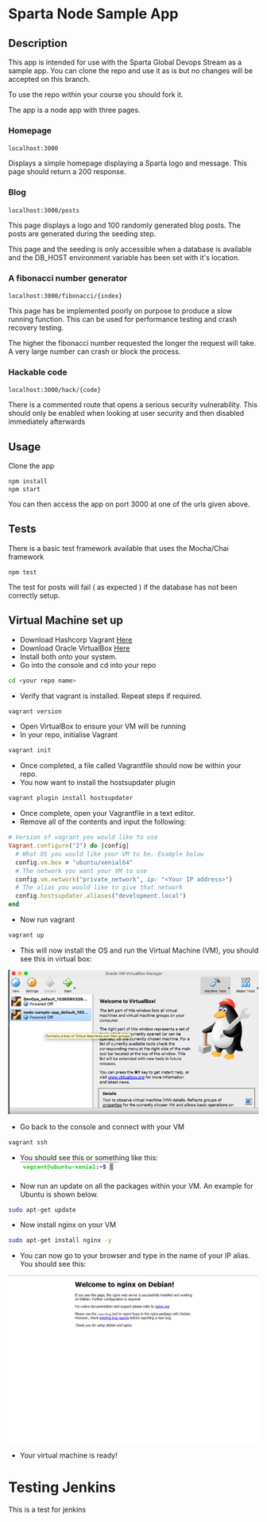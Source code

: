 # Sparta Node Sample App

## Description

This app is intended for use with the Sparta Global Devops Stream as a sample app. You can clone the repo and use it as is but no changes will be accepted on this branch.

To use the repo within your course you should fork it.

The app is a node app with three pages.

### Homepage

``localhost:3000``

Displays a simple homepage displaying a Sparta logo and message. This page should return a 200 response.

### Blog

``localhost:3000/posts``

This page displays a logo and 100 randomly generated blog posts. The posts are generated during the seeding step.

This page and the seeding is only accessible when a database is available and the DB_HOST environment variable has been set with it's location.

### A fibonacci number generator

``localhost:3000/fibonacci/{index}``

This page has be implemented poorly on purpose to produce a slow running function. This can be used for performance testing and crash recovery testing.

The higher the fibonacci number requested the longer the request will take. A very large number can crash or block the process.


### Hackable code

``localhost:3000/hack/{code}``

There is a commented route that opens a serious security vulnerability. This should only be enabled when looking at user security and then disabled immediately afterwards

## Usage

Clone the app

```
npm install
npm start
```

You can then access the app on port 3000 at one of the urls given above.

## Tests

There is a basic test framework available that uses the Mocha/Chai framework

```
npm test
```

The test for posts will fail ( as expected ) if the database has not been correctly setup.

## Virtual Machine set up

- Download Hashcorp Vagrant [Here](www.vagrantup.com)
- Download Oracle VirtualBox [Here](www.virtualbox.org)
- Install both onto your system.
- Go into the console and cd into your repo
``` bash
cd <your repo name>
```
- Verify that vagrant is installed. Repeat steps if required.
``` bash
vagrant version
```
- Open VirtualBox to ensure your VM will be running
- In your repo, initialise Vagrant
``` bash
vagrant init
```
- Once completed, a file called Vagrantfile should now be within your repo.
- You now want to install the hostsupdater plugin
``` bash
vagrant plugin install hostsupdater
```
- Once complete, open your Vagrantfile in a text editor.
- Remove all of the contents and input the following:
``` ruby
# Version of vagrant you would like to use
Vagrant.configure("2") do |config|
  # What OS you would like your VM to be. Example below
  config.vm.box = "ubuntu/xenial64"
  # The network you want your VM to use
  config.vm.network("private_network", ip: "<Your IP address>")
  # The alias you would like to give that network
  config.hostsupdater.aliases("development.local")
end
```
- Now run vagrant
``` bash
vagrant up
```
- This will now install the OS and run the Virtual Machine (VM), you should see this in virtual box:

![Image of VM](readmeimg/vbox.png)
- Go back to the console and connect with your VM
``` bash
vagrant ssh
```
- You should see this or something like this:    
![Image of Vagrant ssh](readmeimg/vssh.png)

- Now run an update on all the packages within your VM. An example for Ubuntu is shown below.
``` bash
sudo apt-get update
```
- Now install nginx on your VM
``` bash
sudo apt-get install nginx -y
```
- You can now go to your browser and type in the name of your IP alias. You should see this:

![Default nginx](readmeimg/defaultnginx.png)

- Your virtual machine is ready!

# Testing Jenkins

This is a test for jenkins
